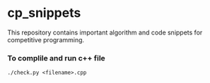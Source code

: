 # cp_snippets
This repository contains important algorithm and code snippets for competitive programming.
### To complile and run c++ file
```
./check.py <filename>.cpp
```